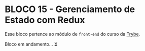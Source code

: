 # BLOCO 15 - Gerenciamento de Estado com Redux



Esse bloco pertence ao módulo de `front-end` do curso da [Trybe](https://www.betrybe.com/). 

Bloco em andamento... :hourglass_flowing_sand:

